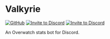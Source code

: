 # Valkyrie
[![GitHub](https://img.shields.io/github/issues/AidanT/Valkyrie.svg)](https://github.com/AidanT/Valkyrie/issues)
[![Invite to Discord](https://img.shields.io/badge/Invite_to_Discord-Valkyrie-red.svg?colorB=f04747)](https://discordapp.com/oauth2/authorize?permissions=67226688&scope=bot&client_id=248780846201438209)
[![Invite to Discord](https://img.shields.io/badge/Invite_to_Discord-Valkyrie_Beta-red.svg?colorB=f04747)](https://discordapp.com/oauth2/authorize?permissions=67161153&scope=bot&client_id=329234149380587521)

An Overwatch stats bot for Discord.
